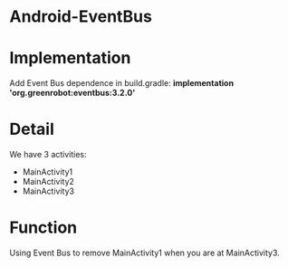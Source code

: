 # Android-EventBus
# Implementation
  Add Event Bus dependence in build.gradle: <b>implementation 'org.greenrobot:eventbus:3.2.0'</b>
# Detail
We have 3 activities:
- MainActivity1
- MainActivity2
- MainActivity3
# Function
Using Event Bus to remove MainActivity1 when you are at MainActivity3.
